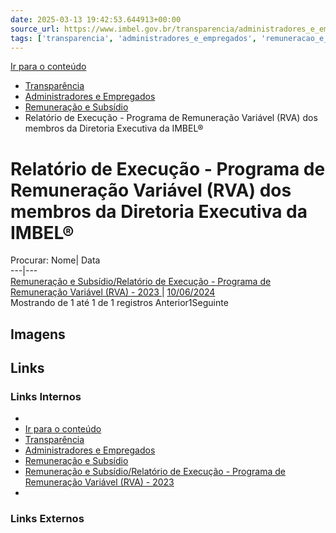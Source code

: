```yaml
---
date: 2025-03-13 19:42:53.644913+00:00
source_url: https://www.imbel.gov.br/transparencia/administradores_e_empregados/remuneracao_e_subsidio/relatorio_de_execucao___programa_de_remuneracao_variavel__rva__dos_membros_da_diretoria_executiva_da_imbel__
tags: ['transparencia', 'administradores_e_empregados', 'remuneracao_e_subsidio', 'relatorio_de_execucao___programa_de_remuneracao_variavel__rva__dos_membros_da_diretoria_executiva_da_imbel__']
---
```


[](https://www.imbel.gov.br/transparencia/administradores_e_empregados/remuneracao_e_subsidio/relatorio_de_execucao___programa_de_remuneracao_variavel__rva__dos_membros_da_diretoria_executiva_da_imbel__)
[Ir para o conteúdo](https://www.imbel.gov.br/transparencia/administradores_e_empregados/remuneracao_e_subsidio/relatorio_de_execucao___programa_de_remuneracao_variavel__rva__dos_membros_da_diretoria_executiva_da_imbel__#conteudo)
  * [ Transparência](https://www.imbel.gov.br/transparencia)
  * [ Administradores e Empregados](https://www.imbel.gov.br/transparencia/administradores_e_empregados)
  * [ Remuneração e Subsídio](https://www.imbel.gov.br/transparencia/administradores_e_empregados/remuneracao_e_subsidio)
  * Relatório de Execução - Programa de Remuneração Variável (RVA) dos membros da Diretoria Executiva da IMBEL® 


# Relatório de Execução - Programa de Remuneração Variável (RVA) dos membros da Diretoria Executiva da IMBEL® 
Procurar:
Nome| Data  
---|---  
[ Remuneração e Subsídio/Relatório de Execução - Programa de Remuneração Variável (RVA) - 2023 ](https://www.imbel.gov.br/storage/transparencia/1719238093.pdf) | [10/06/2024](https://www.imbel.gov.br/storage/transparencia/1719238093.pdf)  
Mostrando de 1 até 1 de 1 registros
Anterior1Seguinte
[ ](https://www.imbel.gov.br/transparencia/administradores_e_empregados/remuneracao_e_subsidio/relatorio_de_execucao___programa_de_remuneracao_variavel__rva__dos_membros_da_diretoria_executiva_da_imbel__#home)


## Imagens



## Links

### Links Internos

- [](https://www.imbel.gov.br/transparencia/administradores_e_empregados/remuneracao_e_subsidio/relatorio_de_execucao___programa_de_remuneracao_variavel__rva__dos_membros_da_diretoria_executiva_da_imbel__)
- [Ir para o conteúdo](https://www.imbel.gov.br/transparencia/administradores_e_empregados/remuneracao_e_subsidio/relatorio_de_execucao___programa_de_remuneracao_variavel__rva__dos_membros_da_diretoria_executiva_da_imbel__#conteudo)
- [Transparência](https://www.imbel.gov.br/transparencia)
- [Administradores e Empregados](https://www.imbel.gov.br/transparencia/administradores_e_empregados)
- [Remuneração e Subsídio](https://www.imbel.gov.br/transparencia/administradores_e_empregados/remuneracao_e_subsidio)
- [Remuneração e Subsídio/Relatório de Execução - Programa de Remuneração Variável (RVA) - 2023](https://www.imbel.gov.br/storage/transparencia/1719238093.pdf)
- [](https://www.imbel.gov.br/transparencia/administradores_e_empregados/remuneracao_e_subsidio/relatorio_de_execucao___programa_de_remuneracao_variavel__rva__dos_membros_da_diretoria_executiva_da_imbel__#home)

### Links Externos


